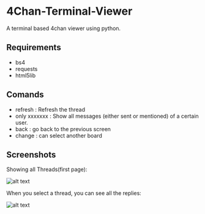 # 4Chan-Terminal-Viewer
A terminal based 4chan viewer using python.

## Requirements
* bs4
* requests
* html5lib

## Comands
* refresh : Refresh the thread
* only xxxxxxx : Show all messages (either sent or mentioned) of a certain user.
* back : go back to the previous screen
* change : can select another board

## Screenshots
Showing all Threads(first page):



![alt text](https://i.imgur.com/MVTVHMU.png "Threads")

When you select a thread, you can see all the replies:



![alt text](https://i.imgur.com/ILBApGk.png "Replies")

